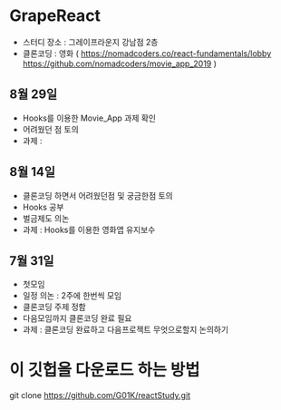# GrapeReact

- 스터디 장소 : 그레이프라운지 강남점 2층 
- 클론코딩 : 영화 ( https://nomadcoders.co/react-fundamentals/lobby
                https://github.com/nomadcoders/movie_app_2019  )

## 8월 29일
- Hooks를 이용한 Movie_App 과제 확인
- 어려웠던 점 토의
- 과제 :
                
## 8월 14일
- 클론코딩 하면서 어려웠던점 및 궁금한점 토의
- Hooks 공부
- 벌금제도 의논
- 과제 : Hooks를 이용한 영화앱 유지보수

## 7월 31일
- 첫모임
- 일정 의논 : 2주에 한번씩 모임 
- 클론코딩 주제 정함 
- 다음모임까지 클론코딩 완료 필요
- 과제 : 클론코딩 완료하고 다음프로젝트 무엇으로할지 논의하기

# 이 깃헙을 다운로드 하는 방법

git clone https://github.com/G01K/reactStudy.git
